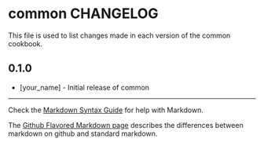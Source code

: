 # common CHANGELOG

This file is used to list changes made in each version of the common cookbook.

## 0.1.0
- [your_name] - Initial release of common

- - -
Check the [Markdown Syntax Guide](http://daringfireball.net/projects/markdown/syntax) for help with Markdown.

The [Github Flavored Markdown page](http://github.github.com/github-flavored-markdown/) describes the differences between markdown on github and standard markdown.
